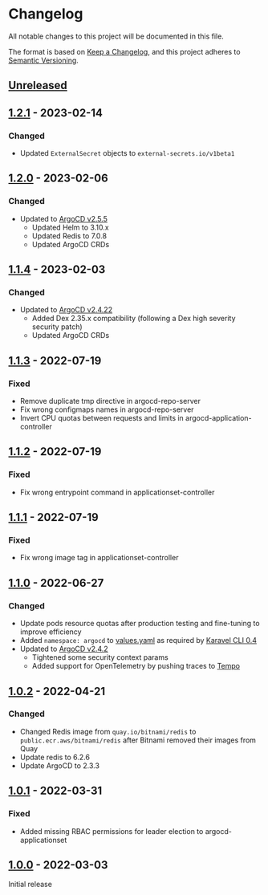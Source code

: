 # Changelog

All notable changes to this project will be documented in this file.

The format is based on [Keep a Changelog](https://keepachangelog.com/en/1.0.0/),
and this project adheres to [Semantic Versioning](https://semver.org/spec/v2.0.0.html).

## [Unreleased]

## [1.2.1] - 2023-02-14

### Changed

- Updated `ExternalSecret` objects to `external-secrets.io/v1beta1`
## [1.2.0] - 2023-02-06

### Changed

- Updated to [ArgoCD v2.5.5](https://github.com/argoproj/argo-cd/releases/tag/v2.5.5)
  - Updated Helm to 3.10.x
  - Updated Redis to 7.0.8
  - Updated ArgoCD CRDs

## [1.1.4] - 2023-02-03

### Changed

- Updated to [ArgoCD v2.4.22](https://github.com/argoproj/argo-cd/releases/tag/v2.4.22)
  - Added Dex 2.35.x compatibility (following a Dex high severity security patch)
  - Updated ArgoCD CRDs

## [1.1.3] - 2022-07-19

### Fixed

- Remove duplicate tmp directive in argocd-repo-server
- Fix wrong configmaps names in argocd-repo-server
- Invert CPU quotas between requests and limits in argocd-application-controller

## [1.1.2] - 2022-07-19

### Fixed

- Fix wrong entrypoint command in applicationset-controller

## [1.1.1] - 2022-07-19

### Fixed

- Fix wrong image tag in applicationset-controller

## [1.1.0] - 2022-06-27

### Changed

- Update pods resource quotas after production testing and fine-tuning to improve efficiency
- Added `namespace: argocd` to [values.yaml](chart/values.yaml) as required by [Karavel CLI 0.4](https://github.com/karavel-io/cli/releases/tag/v0.4.0)
- Updated to [ArgoCD v2.4.2](https://github.com/argoproj/argo-cd/releases/tag/v2.4.2)
  - Tightened some security context params
  - Added support for OpenTelemetry by pushing traces to [Tempo](https://github.com/karavel-io/platform-component-tempo)

## [1.0.2] - 2022-04-21

### Changed

- Changed Redis image from `quay.io/bitnami/redis` to `public.ecr.aws/bitnami/redis` after Bitnami removed their images from Quay
- Update redis to 6.2.6
- Update ArgoCD to 2.3.3

## [1.0.1] - 2022-03-31

### Fixed

- Added missing RBAC permissions for leader election to argocd-applicationset

## [1.0.0] - 2022-03-03

Initial release

[unreleased]: https://github.com/karavel-io/platform-component-argocd/compare/1.2.1...HEAD
[1.2.1]: https://github.com/karavel-io/platform-component-argocd/compare/1.2.0...1.2.1
[1.2.0]: https://github.com/karavel-io/platform-component-argocd/compare/1.1.0...1.2.0
[1.1.4]: https://github.com/karavel-io/platform-component-argocd/compare/1.1.0...1.1.4
[1.1.3]: https://github.com/karavel-io/platform-component-argocd/compare/1.1.0...1.1.3
[1.1.2]: https://github.com/karavel-io/platform-component-argocd/compare/1.1.0...1.1.2
[1.1.1]: https://github.com/karavel-io/platform-component-argocd/compare/1.1.0...1.1.1
[1.1.0]: https://github.com/karavel-io/platform-component-argocd/compare/1.0.2...1.1.0
[1.0.2]: https://github.com/karavel-io/platform-component-argocd/compare/1.0.1...1.0.2
[1.0.1]: https://github.com/karavel-io/platform-component-argocd/compare/1.0.0...1.0.1
[1.0.0]: https://github.com/karavel-io/platform-component-argocd/releases/tag/1.0.0
